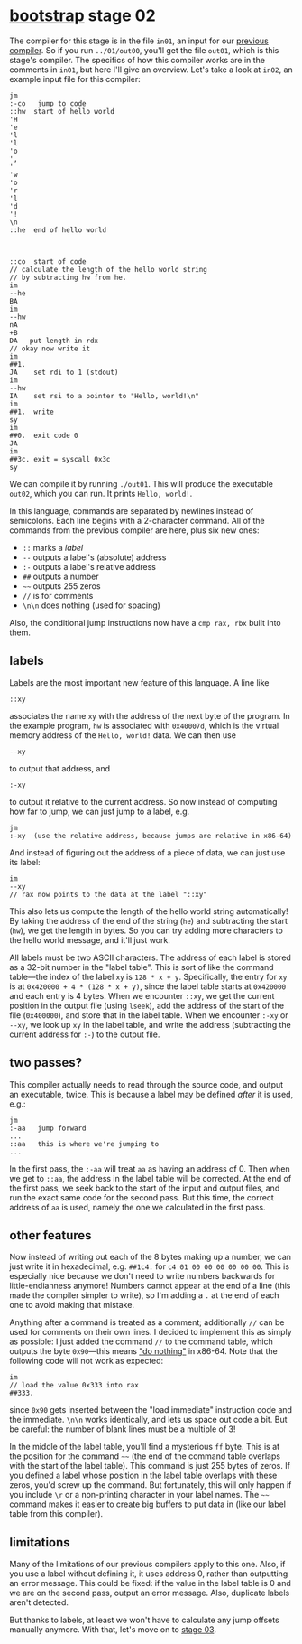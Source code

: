 # [bootstrap](../README.md) stage 02

The compiler for this stage is in the file `in01`, an input for our [previous compiler](../01/README.md).
So if you run `../01/out00`, you'll get the file `out01`, which is
this stage's compiler.
The specifics of how this compiler works are in the comments in `in01`, but here I'll
give an overview.
Let's take a look at `in02`, an example input file for this compiler:
```
jm
:-co   jump to code
::hw  start of hello world
'H
'e
'l
'l
'o
',
' 
'w
'o
'r
'l
'd
'!
\n
::he  end of hello world



::co  start of code
// calculate the length of the hello world string
// by subtracting hw from he.
im
--he
BA
im
--hw
nA
+B
DA   put length in rdx
// okay now write it
im
##1.
JA    set rdi to 1 (stdout)
im
--hw
IA    set rsi to a pointer to "Hello, world!\n"
im
##1.  write
sy
im
##0.  exit code 0
JA
im
##3c. exit = syscall 0x3c
sy
```

We can compile it by running `./out01`. This will produce
the executable `out02`, which you can run. It prints
`Hello, world!`.

In this language,
commands are separated by newlines instead of semicolons.
Each line begins with a 2-character command.
All of the commands from the previous compiler are here,
plus six new ones:

- `::` marks a *label*
- `--` outputs a label's (absolute) address
- `:-` outputs a label's relative address
- `##` outputs a number
- `~~` outputs 255 zeros
- `//` is for comments
- `\n\n` does nothing (used for spacing)

Also, the conditional jump instructions now have a `cmp rax, rbx`
built into them.

## labels

Labels are the most important new feature of this language.
A line like
```
::xy
```
associates the name `xy` with the address of the next byte of the program.
In the example program, `hw` is associated with `0x40007d`, 
which is the virtual memory address of the `Hello, world!` data.
We can then use
```
--xy
```
to output that address, and
```
:-xy
```
to output it relative to the current address.
So now instead of computing how far to jump, we can just jump to a label, e.g.
```
jm
:-xy  (use the relative address, because jumps are relative in x86-64)
```
And instead of figuring out the address of a piece of data, we can just use its label:
```
im
--xy
// rax now points to the data at the label "::xy"
```

This also lets us compute the length of the hello world string automatically!
By taking the address of the end of the string (`he`) and subtracting the
start (`hw`), we get the length in bytes.
So you can try adding more characters to the hello world message, and it'll just work.

All labels must be two ASCII characters. The address of each label is stored
as a 32-bit number in the "label table". This is sort of like the command table—the
index of the label `xy` is `128 * x + y`. Specifically, the entry for `xy` is at
`0x420000 + 4 * (128 * x + y)`, since the label table starts at `0x420000`
and each entry is 4 bytes.
When we encounter `::xy`, we get the current position in the output file
(using `lseek`), add the address of the start of the file (`0x400000`), 
and store that in the label table.
When we encounter `:-xy` or `--xy`, we look up `xy` in the label table,
and write the address (subtracting the current address for `:-`) to the output file.

## two passes?

This compiler actually needs to read through the source code,
and output an executable, twice.
This is because a label may be defined *after* it is used, e.g.:
```
jm
:-aa   jump forward
...
::aa   this is where we're jumping to
...
```
In the first pass, the `:-aa` will
treat `aa` as having an address of 0. Then when
we get to `::aa`, the address in the label table will be corrected.
At the end of the first pass, we seek back to the start 
of the input and output files,
and run the exact same code for the second pass.
But this time, the correct address of `aa` is used, namely the
one we calculated in the first pass.


## other features

Now instead of writing out each of the 8 bytes making up a number,
we can just write it in hexadecimal, e.g. `##1c4.` for `c4 01 00 00 00 00 00 00`.
This is especially nice because we don't need to write numbers backwards
for little-endianness anymore!
Numbers cannot appear at the end of a line (this made
the compiler simpler to write), so I'm adding a `.` at the end of
each one to avoid making that mistake.

Anything after a command is treated as a comment;
additionally `//` can be used for comments on their own lines.
I decided to implement this as simply as possible:
I just added the command `//` to the command table, which outputs the byte `0x90`—this
means ["do nothing"](https://en.wikipedia.org/wiki/No-op)
in x86-64.
Note that the following code will not work as expected:
```
im
// load the value 0x333 into rax
##333.
```
since `0x90` gets inserted between the "load immediate" instruction code and the immediate.
`\n\n` works identically, and lets us space out code a bit. But be careful:
the number of blank lines must be a multiple of 3!

In the middle of the label table, you'll find a mysterious `ff` byte. This is at the position for
the command `~~` (the end of the command table overlaps with the start of the label table).
This command is just 255 bytes of zeros. If you defined a label whose position in the label
table overlaps with these zeros, you'd screw up the command. But fortunately, this will only happen
if you include `\r` or a non-printing character in your label names.
The `~~` command makes it easier to create big buffers to put data in (like our label table from this compiler).

## limitations

Many of the limitations of our previous compilers apply to this one. Also,
if you use a label without defining it, it uses address 0, rather than outputting
an error message. This could be fixed: if the value in the label table is 0 and we are
on the second pass, output an error message. Also, duplicate labels aren't detected.

But thanks to labels, at least we won't have to calculate
any jump offsets manually anymore. With that, let's move on to [stage 03](../03/README.md).
